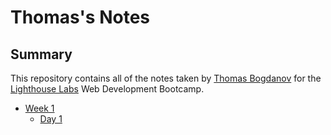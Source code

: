 # Thomas's Notes

## Summary 

This repository contains all of the notes taken by [Thomas Bogdanov](https://github.com/ThomasBogdanov) for the [Lighthouse Labs](https://www.lighthouselabs.ca/) Web Development Bootcamp.

* [Week 1](/Week_1)
  * [Day 1](/Week_1/Day_1)

  